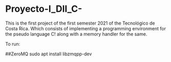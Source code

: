 # Proyecto-I_DII_C-
This is the first project of the first semester 2021 of the Tecnológico de Costa Rica. Which consists of implementing a programming environment for the pseudo language C! along with a memory handler for the same.

To run: 

##ZeroMQ
sudo  apt install libzmqpp-dev
